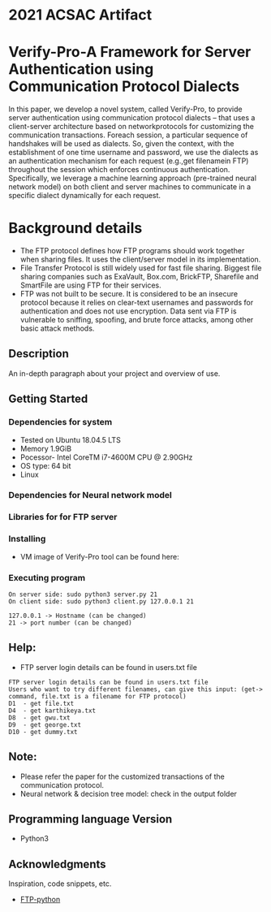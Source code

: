 # 2021 ACSAC Artifact 
# Verify-Pro-A Framework for Server Authentication using Communication Protocol Dialects


In this paper, we develop a novel system, called Verify-Pro, to provide server authentication using communication protocol dialects – that uses a client-server architecture based on networkprotocols for customizing the communication transactions. Foreach session, a particular sequence of handshakes will be used as dialects. So, given the context, with the establishment of one time username and password, we use the dialects as an authentication mechanism for each request (e.g.,get filenamein FTP) throughout the session which enforces continuous authentication. Specifically, we leverage a machine learning approach (pre-trained neural network model) on both client and server machines to communicate in a specific dialect dynamically for each request.

# Background details
* The FTP protocol defines how FTP programs should work together when sharing files. It uses the client/server model in its implementation. 
* File Transfer Protocol is still widely used for fast file sharing. Biggest file sharing companies such as ExaVault, Box.com, BrickFTP, Sharefile and SmartFile are using FTP for their services. 
* FTP was not built to be secure. It is considered to be an insecure protocol because it relies on clear-text usernames and passwords for authentication and does not use encryption. Data sent via FTP is vulnerable to sniffing, spoofing, and brute force attacks, among other basic attack methods.


## Description

An in-depth paragraph about your project and overview of use.

## Getting Started

### Dependencies for system

* Tested on Ubuntu 18.04.5 LTS
* Memory 1.9GiB
* Pocessor- Intel CoreTM i7-4600M CPU @ 2.90GHz
* OS type: 64 bit
* Linux

### Dependencies for Neural network model

### Libraries for for FTP server

### Installing

* VM image of Verify-Pro tool can be found here: 

### Executing program
```
On server side: sudo python3 server.py 21 
On client side: sudo python3 client.py 127.0.0.1 21

127.0.0.1 -> Hostname (can be changed)
21 -> port number (can be changed)
```

## Help: 
* FTP server login details can be found in users.txt file
```
FTP server login details can be found in users.txt file 
Users who want to try different filenames, can give this input: (get-> command, file.txt is a filename for FTP protocol)
D1  - get file.txt
D4  - get karthikeya.txt 
D8  - get gwu.txt 
D9  - get george.txt 
D10 - get dummy.txt
```

## Note:
* Please refer the paper for the customized transactions of the communication protocol.
* Neural network & decision tree model: check in the output folder

## Programming language Version 

* Python3


## Acknowledgments

Inspiration, code snippets, etc.
* [FTP-python](https://github.com/ShripadMhetre/FTP-Python.git)
